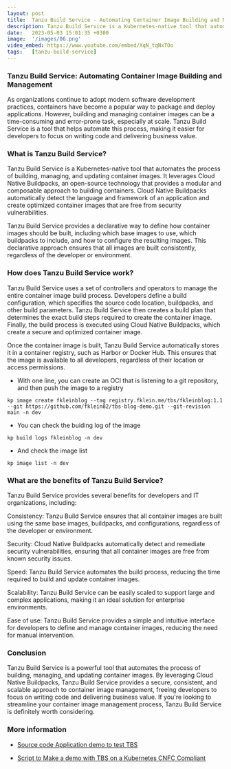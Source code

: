 ```yaml
---
layout: post
title:  Tanzu Build Service - Automating Container Image Building and Management
description: Tanzu Build Service is a Kubernetes-native tool that automates the process of building, managing, and updating container images. How do I use TBS?
date:   2023-05-03 15:01:35 +0300
image:  '/images/06.png'
video_embed: https://www.youtube.com/embed/XqN_tqNxTOo
tags:   [tanzu-build-service]
---
```


### Tanzu Build Service: Automating Container Image Building and Management

As organizations continue to adopt modern software development practices, containers have become a popular way to package and deploy applications. However, building and managing container images can be a time-consuming and error-prone task, especially at scale. Tanzu Build Service is a tool that helps automate this process, making it easier for developers to focus on writing code and delivering business value.

### What is Tanzu Build Service?

Tanzu Build Service is a Kubernetes-native tool that automates the process of building, managing, and updating container images. It leverages Cloud Native Buildpacks, an open-source technology that provides a modular and composable approach to building containers. Cloud Native Buildpacks automatically detect the language and framework of an application and create optimized container images that are free from security vulnerabilities.

Tanzu Build Service provides a declarative way to define how container images should be built, including which base images to use, which buildpacks to include, and how to configure the resulting images. This declarative approach ensures that all images are built consistently, regardless of the developer or environment.

### How does Tanzu Build Service work?

Tanzu Build Service uses a set of controllers and operators to manage the entire container image build process. Developers define a build configuration, which specifies the source code location, buildpacks, and other build parameters. Tanzu Build Service then creates a build plan that determines the exact build steps required to create the container image. Finally, the build process is executed using Cloud Native Buildpacks, which create a secure and optimized container image.

Once the container image is built, Tanzu Build Service automatically stores it in a container registry, such as Harbor or Docker Hub. This ensures that the image is available to all developers, regardless of their location or access permissions.

- With one line, you can create an OCI that is listening to a git repository, and then push the image to a registry

~~~
kp image create fkleinblog --tag registry.fklein.me/tbs/fkleinblog:1.1 --git https://github.com/fklein82/tbs-blog-demo.git --git-revision main -n dev
~~~

- You can check the buiding log of the image

~~~
kp build logs fkleinblog -n dev
~~~

- And check the image list

~~~
kp image list -n dev
~~~

### What are the benefits of Tanzu Build Service?

Tanzu Build Service provides several benefits for developers and IT organizations, including:

Consistency: Tanzu Build Service ensures that all container images are built using the same base images, buildpacks, and configurations, regardless of the developer or environment.

Security: Cloud Native Buildpacks automatically detect and remediate security vulnerabilities, ensuring that all container images are free from known security issues.

Speed: Tanzu Build Service automates the build process, reducing the time required to build and update container images.

Scalability: Tanzu Build Service can be easily scaled to support large and complex applications, making it an ideal solution for enterprise environments.

Ease of use: Tanzu Build Service provides a simple and intuitive interface for developers to define and manage container images, reducing the need for manual intervention.

### Conclusion

Tanzu Build Service is a powerful tool that automates the process of building, managing, and updating container images. By leveraging Cloud Native Buildpacks, Tanzu Build Service provides a secure, consistent, and scalable approach to container image management, freeing developers to focus on writing code and delivering business value. If you're looking to streamline your container image management process, Tanzu Build Service is definitely worth considering.

### More information

- [Source code Application demo to test TBS](https://github.com/fklein82/tbs-blog-demo/tree/main)

- [Script to Make a demo with TBS on a Kubernetes CNFC Compliant](https://github.com/fklein82/tbs-blog-demo/blob/main/demo/demo.sh)
